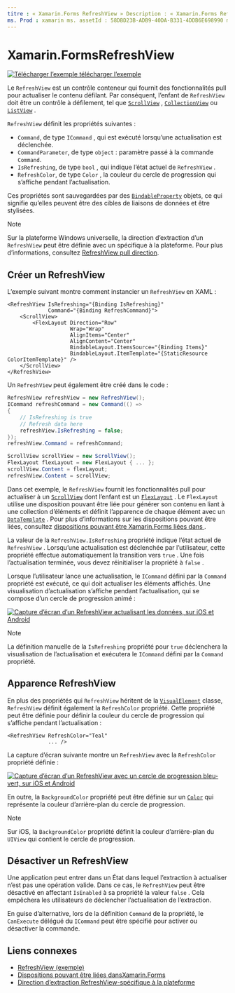 ```yaml
---
titre : « Xamarin.Forms RefreshView » Description : « Xamarin.Forms RefreshView est un contrôle conteneur qui fournit la fonctionnalité d’actualisation de l’extraction pour le contenu à défilement ».
ms. Prod : xamarin ms. assetId : 58DBD23B-ADB9-40DA-B331-4DDB6E698990 ms. Technology : xamarin-Forms Author : davidbritch ms. Author : dabritch ms. Date : 09/19/2019 No-Loc : [ Xamarin.Forms , Xamarin.Essentials ]
---
```


# <a name="xamarinforms-refreshview"></a>Xamarin.FormsRefreshView

[![Télécharger ](~/media/shared/download.png) l’exemple télécharger l’exemple](https://docs.microsoft.com/samples/xamarin/xamarin-forms-samples/userinterface-refreshviewdemo/)

Le `RefreshView` est un contrôle conteneur qui fournit des fonctionnalités pull pour actualiser le contenu défilant. Par conséquent, l’enfant de `RefreshView` doit être un contrôle à défilement, tel que [`ScrollView`](xref:Xamarin.Forms.ScrollView) , [`CollectionView`](xref:Xamarin.Forms.CollectionView) ou [`ListView`](xref:Xamarin.Forms.ListView) .

`RefreshView` définit les propriétés suivantes :

- `Command`, de type `ICommand` , qui est exécuté lorsqu’une actualisation est déclenchée.
- `CommandParameter`, de type `object` : paramètre passé à la commande `Command`.
- `IsRefreshing`, de type `bool` , qui indique l’état actuel de `RefreshView` .
- `RefreshColor`, de type `Color` , la couleur du cercle de progression qui s’affiche pendant l’actualisation.

Ces propriétés sont sauvegardées par des [`BindableProperty`](xref:Xamarin.Forms.BindableProperty) objets, ce qui signifie qu’elles peuvent être des cibles de liaisons de données et être stylisées.

> [!NOTE]
> Sur la plateforme Windows universelle, la direction d’extraction d’un `RefreshView` peut être définie avec un spécifique à la plateforme. Pour plus d’informations, consultez [RefreshView pull direction](~/xamarin-forms/platform/windows/refreshview-pulldirection.md).

## <a name="create-a-refreshview"></a>Créer un RefreshView

L’exemple suivant montre comment instancier un `RefreshView` en XAML :

```xaml
<RefreshView IsRefreshing="{Binding IsRefreshing}"
             Command="{Binding RefreshCommand}">
    <ScrollView>
        <FlexLayout Direction="Row"
                    Wrap="Wrap"
                    AlignItems="Center"
                    AlignContent="Center"
                    BindableLayout.ItemsSource="{Binding Items}"
                    BindableLayout.ItemTemplate="{StaticResource ColorItemTemplate}" />
    </ScrollView>
</RefreshView>
```

Un `RefreshView` peut également être créé dans le code :

```csharp
RefreshView refreshView = new RefreshView();
ICommand refreshCommand = new Command(() =>
{
    // IsRefreshing is true
    // Refresh data here
    refreshView.IsRefreshing = false;
});
refreshView.Command = refreshCommand;

ScrollView scrollView = new ScrollView();
FlexLayout flexLayout = new FlexLayout { ... };
scrollView.Content = flexLayout;
refreshView.Content = scrollView;
```

Dans cet exemple, le `RefreshView` fournit les fonctionnalités pull pour actualiser à un [`ScrollView`](xref:Xamarin.Forms.ScrollView) dont l’enfant est un [`FlexLayout`](xref:Xamarin.Forms.FlexLayout) . Le `FlexLayout` utilise une disposition pouvant être liée pour générer son contenu en liant à une collection d’éléments et définit l’apparence de chaque élément avec un [`DataTemplate`](xref:Xamarin.Forms.DataTemplate) . Pour plus d’informations sur les dispositions pouvant être liées, consultez [dispositions pouvant être Xamarin.Forms liées dans ](~/xamarin-forms/user-interface/layouts/bindable-layouts.md).

La valeur de la `RefreshView.IsRefreshing` propriété indique l’état actuel de `RefreshView` . Lorsqu’une actualisation est déclenchée par l’utilisateur, cette propriété effectue automatiquement la transition vers `true` . Une fois l’actualisation terminée, vous devez réinitialiser la propriété à `false` .

Lorsque l’utilisateur lance une actualisation, le `ICommand` défini par la `Command` propriété est exécuté, ce qui doit actualiser les éléments affichés. Une visualisation d’actualisation s’affiche pendant l’actualisation, qui se compose d’un cercle de progression animé :

[![Capture d’écran d’un RefreshView actualisant les données, sur iOS et Android](refreshview-images/default-progress-circle.png "RefreshView actualiser les données")](refreshview-images/default-progress-circle-large.png#lightbox "RefreshView actualiser les données")

> [!NOTE]
> La définition manuelle de la `IsRefreshing` propriété pour `true` déclenchera la visualisation de l’actualisation et exécutera le `ICommand` défini par la `Command` propriété.

## <a name="refreshview-appearance"></a>Apparence RefreshView

En plus des propriétés qui `RefreshView` héritent de la [`VisualElement`](xref:Xamarin.Forms.VisualElement) classe, `RefreshView` définit également la `RefreshColor` propriété. Cette propriété peut être définie pour définir la couleur du cercle de progression qui s’affiche pendant l’actualisation :

```xaml
<RefreshView RefreshColor="Teal"
             ... />
```

La capture d’écran suivante montre un `RefreshView` avec la `RefreshColor` propriété définie :

[![Capture d’écran d’un RefreshView avec un cercle de progression bleu-vert, sur iOS et Android](refreshview-images/teal-progress-circle.png "RefreshView avec un cercle de progression bleu-vert")](refreshview-images/teal-progress-circle-large.png#lightbox "RefreshView avec un cercle de progression bleu-vert")

En outre, la `BackgroundColor` propriété peut être définie sur un [`Color`](xref:Xamarin.Forms.Color) qui représente la couleur d’arrière-plan du cercle de progression.

> [!NOTE]
> Sur iOS, la `BackgroundColor` propriété définit la couleur d’arrière-plan du `UIView` qui contient le cercle de progression.

## <a name="disable-a-refreshview"></a>Désactiver un RefreshView

Une application peut entrer dans un État dans lequel l’extraction à actualiser n’est pas une opération valide. Dans ce cas, le `RefreshView` peut être désactivé en affectant `IsEnabled` à sa propriété la valeur `false` . Cela empêchera les utilisateurs de déclencher l’actualisation de l’extraction.

En guise d’alternative, lors de la définition `Command` de la propriété, le `CanExecute` délégué du `ICommand` peut être spécifié pour activer ou désactiver la commande.

## <a name="related-links"></a>Liens connexes

- [RefreshView (exemple)](https://docs.microsoft.com/samples/xamarin/xamarin-forms-samples/userinterface-refreshviewdemo/)
- [Dispositions pouvant être liées dansXamarin.Forms](~/xamarin-forms/user-interface/layouts/bindable-layouts.md)
- [Direction d’extraction RefreshView-spécifique à la plateforme](~/xamarin-forms/platform/windows/refreshview-pulldirection.md)
